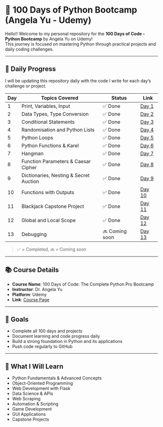 # 🚀 100 Days of Python Bootcamp (Angela Yu - Udemy)

Hello!!
Welcome to my personal repository for the **100 Days of Code - Python Bootcamp** by Angela Yu on Udemy!  
This journey is focused on mastering Python through practical projects and daily coding challenges.

---

## 📅 Daily Progress

I will be updating this repository daily with the code I write for each day’s challenge or project.

| Day | Topics Covered | Status | Link |
|-----|----------------|--------|------|
| 1   | Print, Variables, Input | ✅ Done | [Day 1](./Day_1.py) |
| 2   | Data Types, Type Conversion | ✅ Done | [Day 2](./Day_2.py) |
| 3   | Conditional Statements | ✅ Done | [Day 3](./Day_3.py) |
| 4   | Randomisation and Python Lists | ✅ Done | [Day 4](./Day_4.py) |
| 5   | Python Loops | ✅ Done | [Day 5](./Day_5.py) |
| 6   | Python Functions & Karel | ✅ Done | [Day 6](./Day_6.py) |
| 7   | Hangman | ✅ Done | [Day 7](./Day_7.py) |
| 8   | Function Parameters & Caesar Cipher | ✅ Done | [Day 8](./Day_8.py) |
| 9   | Dictionaries, Nesting & Secret Auction | ✅ Done | [Day 9](./Day_9.py) |
| 10  | Functions with Outputs | ✅ Done | [Day 10](./Day_10.py) |
| 11  | Blackjack Capstone Project | ✅ Done | [Day 11](./Day_11.py) |
| 12  | Global and Local Scope | ✅ Done | [Day 12](./Day_12.py) |
| 13  | Debugging | 🔜 Coming soon | [Day 13](./Day_13.py) |


> ✅ = Completed, 🔜 = Coming soon

---

## 📚 Course Details

- **Course Name**: 100 Days of Code: The Complete Python Pro Bootcamp
- **Instructor**: Dr. Angela Yu
- **Platform**: Udemy
- **Link**: [Course Page](https://www.udemy.com/course/100-days-of-code/)

---

## 📌 Goals

- Complete all 100 days and projects
- Document learning and code progress daily
- Build a strong foundation in Python and its applications
- Push code regularly to GitHub

---

## 🧠 What I Will Learn

- Python Fundamentals & Advanced Concepts
- Object-Oriented Programming
- Web Development with Flask
- Data Science & APIs
- Web Scraping
- Automation & Scripting
- Game Development
- GUI Applications
- Capstone Projects
